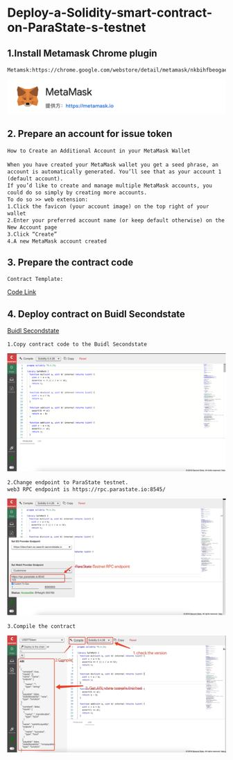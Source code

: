 # Deploy-a-Solidity-smart-contract-on-ParaState-s-testnet


## 1.Install Metamask Chrome plugin
    Metamsk:https://chrome.google.com/webstore/detail/metamask/nkbihfbeogaeaoehlefnkodbefgpgknn
![image](https://github.com/Alexliu007/Deploy-a-Solidity-smart-contract-on-ParaState-s-testnet/blob/main/images/metamask.png)

## 2. Prepare an account for issue token
    How to Create an Additional Account in your MetaMask Wallet
    
    When you have created your MetaMask wallet you get a seed phrase, an account is automatically generated. You’ll see that as your account 1 (default account).
    If you’d like to create and manage multiple MetaMask accounts, you could do so simply by creating more accounts.
    To do so >> web extension: 
    1.Click the favicon (your account image) on the top right of your wallet
    2.Enter your preferred account name (or keep default otherwise) on the New Account page
    3.Click “Create”
    4.A new MetaMask account created
   
## 3. Prepare the contract code
    Contract Template:
   [Code Link](https://github.com/Alexliu007/Deploy-a-Solidity-smart-contract-on-ParaState-s-testnet/blob/main/USDTToken.sol)

## 4. Deploy contract on Buidl Secondstate
   [Buidl Secondstate](http://buidl.secondstate.io)
      
    1.Copy contract code to the Buidl Secondstate
   ![image](https://github.com/Alexliu007/Deploy-a-Solidity-smart-contract-on-ParaState-s-testnet/blob/main/images/copy-code-to-build.png)
   
    2.Change endpoint to ParaState testnet.
    web3 RPC endpoint is https://rpc.parastate.io:8545/
   ![image](https://github.com/Alexliu007/Deploy-a-Solidity-smart-contract-on-ParaState-s-testnet/blob/main/images/chage-endpoint.png)
   
    3.Compile the contract
   ![image](https://github.com/Alexliu007/Deploy-a-Solidity-smart-contract-on-ParaState-s-testnet/blob/main/images/compile-contract.png)


